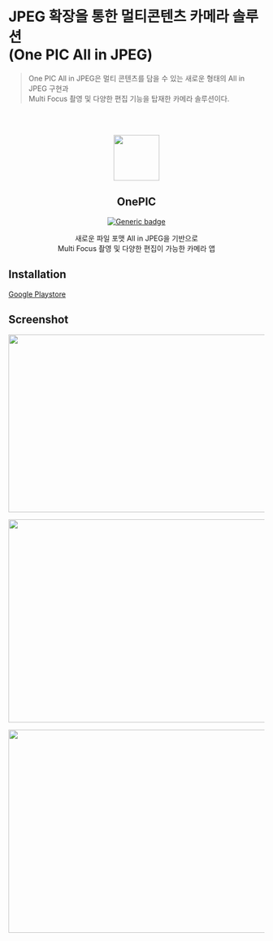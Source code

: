 # JPEG 확장을 통한 멀티콘텐츠 카메라 솔루션<br>(One PIC All in JPEG)
> One PIC All in JPEG은 멀티 콘텐츠를 담을 수 있는 새로운 형태의 All in JPEG 구현과<br>
> Multi Focus 촬영 및 다양한 편집 기능을 탑재한 카메라 솔루션이다.

<br><br>
<p align="center"><img src="https://github.com/HINAPIA/OnePIC/assets/86238720/9f34fadc-7508-42b5-b40c-ee622151beea.png" width="90" height="90"/></p>

<h2 align="center">OnePIC</h2>
<div align = "center">

  [![Generic badge](https://img.shields.io/badge/version-1.1.2-green.svg)](https://play.google.com/store/apps/details?id=com.goldenratio.onepic)

</div>
<p align="center">새로운 파일 포맷 All in JPEG을 기반으로<br>Multi Focus 촬영 및 다양한 편집이 가능한 카메라 앱</p>
<h2>Installation</h2>
<a href="https://play.google.com/store/apps/details?id=com.goldenratio.onepic">Google Playstore</a><br>

<h2>Screenshot</h2>
<p align="center"><img src="https://github.com/HINAPIA/OnePIC/assets/86238720/ebab0094-c5a1-4915-9f67-439ba1145bf2.png" width="580" height="350"/></p>
<p align="center"><img src="https://github.com/HINAPIA/OnePIC/assets/86238720/09365a10-67c5-4780-91be-ee1612dec8a3.png" width="700" height="400"/></p>
<p align="center"><img src="https://github.com/HINAPIA/OnePIC/assets/86238720/01ffa5ce-5ff0-4a6a-89fc-015c4b66b3cd.png" width="700" height="400"/></p>




